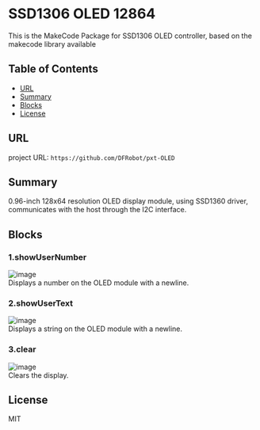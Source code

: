 # SSD1306 OLED 12864

This is the MakeCode Package for SSD1306 OLED controller, based on the makecode library available

## Table of Contents

* [URL](#url)
* [Summary](#summary)
* [Blocks](#blocks)
* [License](#license)

## URL
project URL: ```https://github.com/DFRobot/pxt-OLED```

## Summary
0.96-inch 128x64 resolution OLED display module, using SSD1360 driver, communicates with the 
host through the I2C interface.

## Blocks
### 1.showUserNumber
![image](https://github.com/DFRobot/pxt-OLED/blob/master/image/showNumber.png)<br>
Displays a number on the OLED module with a newline.

### 2.showUserText
![image](https://github.com/DFRobot/pxt-OLED/blob/master/image/showUserText.png)<br>
Displays a string on the OLED module with a newline.

### 3.clear
![image](https://github.com/DFRobot/pxt-OLED/blob/master/image/clear.png)<br>
Clears the display.

## License

MIT
